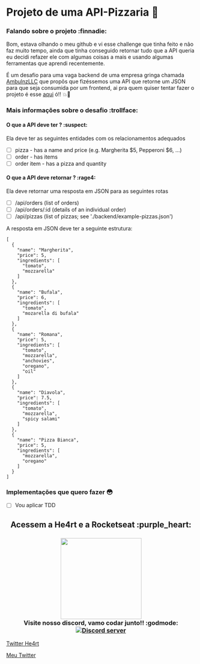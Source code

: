 # Projeto de uma API-Pizzaria :pizza:

### Falando sobre o projeto :finnadie:

Bom, estava olhando o meu github e vi esse challenge que tinha feito e não faz muito tempo, ainda que tinha conseguido retornar tudo que a API queria eu decidi refazer ele com algumas coisas a mais e usando algumas ferramentas que aprendi recentemente.

É um desafio para uma vaga backend de uma empresa gringa chamada [AmbulnzLLC](https://github.com/AmbulnzLLC) que propôs que fizéssemos uma API que retorne um JSON para que seja consumida por um frontend, ai pra quem quiser tentar fazer o projeto é esse [aqui](https://github.com/AmbulnzLLC/fullstack-challenge/tree/master/backend) ó!! :boom::rocket:

### Mais informações sobre o desafio :trollface:

#### O que a API deve ter ? :suspect:

Ela deve ter as seguintes entidades com os relacionamentos adequados

- [ ] pizza - has a name and price (e.g. Margherita $5, Pepperoni $6, ...)
- [ ] order - has items
- [ ] order item - has a pizza and quantity

#### O que a API deve retornar ? :rage4:

Ela deve retornar uma resposta em JSON para as seguintes rotas

- [ ] /api/orders (list of orders)
- [ ] /api/orders/:id (details of an individual order)
- [ ] /api/pizzas (list of pizzas; see './backend/example-pizzas.json')

A resposta em JSON deve ter a seguinte estrutura:

```
[
  {
    "name": "Margherita",
    "price": 5,
    "ingredients": [
      "tomato",
      "mozzarella"
    ]
  },
  {
    "name": "Bufala",
    "price": 6,
    "ingredients": [
      "tomato",
      "mozarella di bufala"
    ]
  },
  {
    "name": "Romana",
    "price": 5,
    "ingredients": [
      "tomato",
      "mozzarella",
      "anchovies",
      "oregano",
      "oil"
    ]
  },
  {
    "name": "Diavola",
    "price": 7.5,
    "ingredients": [
      "tomato",
      "mozzarella",
      "spicy salami"
    ]
  },
  {
    "name": "Pizza Bianca",
    "price": 5,
    "ingredients": [
      "mozzarella",
      "oregano"
    ]
  }
]
```

### Implementações que quero fazer :flushed:

- [ ] Vou aplicar TDD

<h2 align="center">
  Acessem a He4rt e a Rocketseat :purple_heart:
</h2>

<h3 align="center">
  <img src="https://heartdevs.com/wp-content/uploads/2018/12/logo.png" width="215"><br>
    Visite nosso discord, vamo codar junto!! :godmode:
	<a href="https://discord.io/He4rt" target="_blank">
	<img src="https://discordapp.com/api/guilds/452926217558163456/embed.png" alt="Discord server"/></a><br>
</h3>

[Twitter He4rt](https://twitter.com/He4rtDevs)

[Meu Twitter](https://twitter.com/m7Aei_He4rt)

